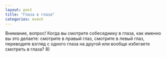 ```yaml
---
layout: post
title: "Глаза в глаза"
categories: event
---
```

Внимание, вопрос! Когда вы смотрите собеседнику в глаза, как именно вы это делаете: смотрите в правый глаз, смотрите в левый глаз, переводите взгляд с одного глаза на другой или вообще избегаете смотреть в глаза? 8)